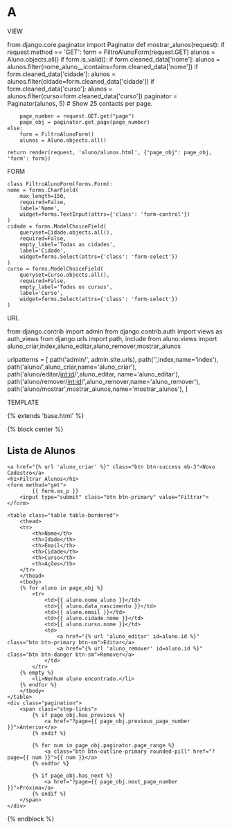 # A
VIEW

from django.core.paginator import Paginator
def mostrar_alunos(request):
    if request.method == 'GET':
        form = FiltroAlunoForm(request.GET)
        alunos = Aluno.objects.all()
        if form.is_valid():
            if form.cleaned_data['nome']:
                alunos = alunos.filter(nome_aluno__icontains=form.cleaned_data['nome'])
            if form.cleaned_data['cidade']:
                alunos = alunos.filter(cidade=form.cleaned_data['cidade'])
            if form.cleaned_data['curso']:
                alunos = alunos.filter(curso=form.cleaned_data['curso'])
        paginator = Paginator(alunos, 5)  # Show 25 contacts per page.

        page_number = request.GET.get("page")
        page_obj = paginator.get_page(page_number)
    else:
        form = FiltroAlunoForm()
        alunos = Aluno.objects.all()

    return render(request, 'aluno/alunos.html', {"page_obj": page_obj, 'form': form})


FORM

    class FiltroAlunoForm(forms.Form):
    nome = forms.CharField(
        max_length=150,
        required=False,
        label='Nome',
        widget=forms.TextInput(attrs={'class': 'form-control'})
    )
    cidade = forms.ModelChoiceField(
        queryset=Cidade.objects.all(),
        required=False,
        empty_label='Todas as cidades',
        label='Cidade',
        widget=forms.Select(attrs={'class': 'form-select'})
    )
    curso = forms.ModelChoiceField(
        queryset=Curso.objects.all(),
        required=False,
        empty_label='Todos os cursos',
        label='Curso',
        widget=forms.Select(attrs={'class': 'form-select'})
    )


URL 

from django.contrib import admin
from django.contrib.auth import views as auth_views
from django.urls import path, include
from aluno.views import aluno_criar,index,aluno_editar,aluno_remover,mostrar_alunos

urlpatterns = [
    path('admin/', admin.site.urls),
    path('',index,name='index'),
    path('aluno/',aluno_criar,name='aluno_criar'),
    path('aluno/editar/<int:id>/',aluno_editar, name='aluno_editar'),
    path('aluno/remover/<int:id>/',aluno_remover,name='aluno_remover'),
    path('aluno/mostrar',mostrar_alunos,name='mostrar_alunos'),
]


TEMPLATE

{% extends 'base.html' %}

{% block center %}
    <h2> Lista de Alunos</h2>

    <a href="{% url 'aluno_criar' %}" class="btn btn-success mb-3">Novo Cadastro</a>
    <h1>Filtrar Alunos</h1>
    <form method="get">
            {{ form.as_p }}
        <input type="submit" class="btn btn-primary" value="Filtrar">
    </form>

    <table class="table table-bordered">
        <thead>
        <tr>
            <th>Nome</th>
            <th>Idade</th>
            <th>Email</th>
            <th>Cidade</th>
            <th>Curso</th>
            <th>Ações</th>
        </tr>
        </thead>
        <tbody>
        {% for aluno in page_obj %}
            <tr>
                <td>{{ aluno.nome_aluno }}</td>
                <td>{{ aluno.data_nascimento }}</td>
                <td>{{ aluno.email }}</td>
                <td>{{ aluno.cidade.nome }}</td>
                <td>{{ aluno.curso.nome }}</td>
                <td>
                    <a href="{% url 'aluno_editar' id=aluno.id %}" class="btn btn-primary btn-sm">Editar</a>
                    <a href="{% url 'aluno_remover' id=aluno.id %}" class="btn btn-danger btn-sm">Remover</a>
                </td>
            </tr>
        {% empty %}
            <li>Nenhum aluno encontrado.</li>
        {% endfor %}
        </tbody>
    </table>
    <div class="pagination">
        <span class="step-links">
            {% if page_obj.has_previous %}
                <a href="?page={{ page_obj.previous_page_number }}">Anterior</a>
            {% endif %}
    
            {% for num in page_obj.paginator.page_range %}
                <a class="btn btn-outline-primary rounded-pill" href="?page={{ num }}">{{ num }}</a>
            {% endfor %}
    
            {% if page_obj.has_next %}
                <a href="?page={{ page_obj.next_page_number }}">Próxima</a>
            {% endif %}
        </span>
    </div>


{% endblock %}

